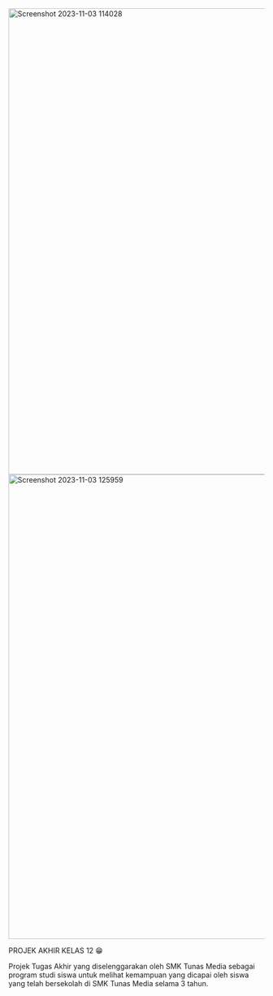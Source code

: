 ﻿<img width="918" alt="Screenshot 2023-11-03 114028" src="https://github.com/Youngdam06/pendataan-prakerin/assets/108134875/fbd920fc-e2df-4fa8-bc79-7143a612f66e">

<img width="915" alt="Screenshot 2023-11-03 125959" src="https://github.com/Youngdam06/pendataan-prakerin/assets/108134875/34607509-529c-4b61-a8fb-5bdfcb2d11c9">

PROJEK AKHIR KELAS 12 😁

Projek Tugas Akhir yang diselenggarakan oleh SMK Tunas Media sebagai program studi siswa untuk melihat kemampuan yang dicapai oleh siswa yang telah bersekolah di SMK Tunas Media selama 3 tahun.
